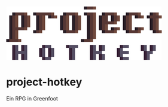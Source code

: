 

![Title Image](src/images/Logos/logo_8x.png?raw=true "Title Image")
# project-hotkey
Ein RPG in Greenfoot